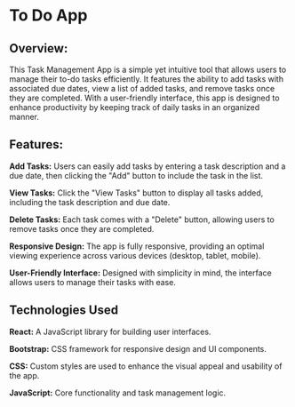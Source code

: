 # To Do App
## Overview:


This Task Management App is a simple yet intuitive tool that allows users to manage their to-do tasks efficiently. It features the ability to add tasks with associated due dates, view a list of added tasks, and remove tasks once they are completed. With a user-friendly interface, this app is designed to enhance productivity by keeping track of daily tasks in an organized manner.

## Features:


**Add Tasks:** Users can easily add tasks by entering a task description and a due date, then clicking the "Add" button to include the task in the list.

**View Tasks:** Click the "View Tasks" button to display all tasks added, including the task description and due date.

**Delete Tasks:** Each task comes with a "Delete" button, allowing users to remove tasks once they are completed.

**Responsive Design:** The app is fully responsive, providing an optimal viewing experience across various devices (desktop, tablet, mobile).

**User-Friendly Interface:** Designed with simplicity in mind, the interface allows users to manage their tasks with ease.


## Technologies Used
**React:** A JavaScript library for building user interfaces.

**Bootstrap:** CSS framework for responsive design and UI components.

**CSS:** Custom styles are used to enhance the visual appeal and usability of the app.

**JavaScript:** Core functionality and task management logic.

